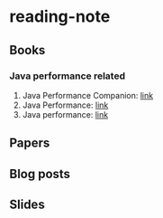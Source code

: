 # reading-note

## Books ##

### Java performance related
1. Java Performance Companion:  [link](http://www.amazon.com/Java-Performance-Companion-Charlie-Hunt/dp/0133796825/ref=sr_1_1?ie=UTF8&qid=1460445711&sr=8-1&keywords=java+performance+companion)
2. Java Performance: [link](http://www.amazon.com/Java-Performance-Charlie-Hunt/dp/0137142528/ref=sr_1_2?ie=UTF8&qid=1460528644&sr=8-2&keywords=java+performance)
3. Java performance: [link](http://www.amazon.com/Java-Performance-Definitive-Scott-Oaks/dp/1449358454/ref=sr_1_1?ie=UTF8&qid=1460528644&sr=8-1&keywords=java+performance)

## Papers ##

## Blog posts ##

## Slides ##
